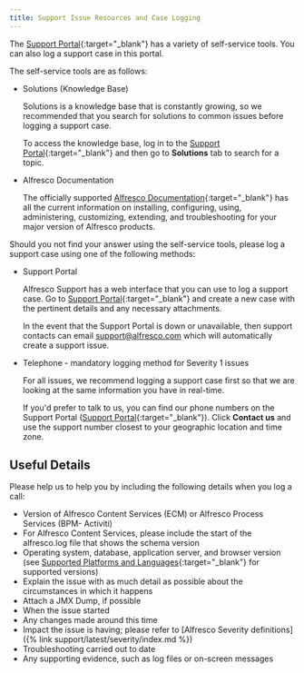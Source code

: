 ```yaml
---
title: Support Issue Resources and Case Logging
---
```


The [Support Portal](https://support.alfresco.com){:target="_blank"} has a variety of self-service tools. You can also log a support case in this portal.

The self-service tools are as follows:

* Solutions (Knowledge Base)

    Solutions is a knowledge base that is constantly growing, so we recommended that you search for solutions to common issues before logging a support case.

    To access the knowledge base, log in to the [Support Portal](https://support.alfresco.com){:target="_blank"} and then go to **Solutions** tab to search for a topic.

* Alfresco Documentation

    The officially supported [Alfresco Documentation](https://docs.alfresco.com/){:target="_blank"} has all the current information on installing, configuring, using, administering, customizing, extending, and troubleshooting for your major version of Alfresco products.

Should you not find your answer using the self-service tools, please log a support case using one of the following methods:

* Support Portal

    Alfresco Support has a web interface that you can use to log a support case. Go to [Support Portal](https://support.alfresco.com){:target="_blank"} and create a new case with the pertinent details and any necessary attachments.

    In the event that the Support Portal is down or unavailable, then support contacts can email [support@alfresco.com](mailto:support@alfresco.com) which will automatically create a support issue.

* Telephone - mandatory logging method for Severity 1 issues

    For all issues, we recommend logging a support case first so that we are looking at the same information you have in real-time.

    If you'd prefer to talk to us, you can find our phone numbers on the Support Portal ([Support Portal](https://support.alfresco.com){:target="_blank"}). Click **Contact us** and use the support number closest to your geographic location and time zone.

## Useful Details

Please help us to help you by including the following details when you log a call:

* Version of Alfresco Content Services (ECM) or Alfresco Process Services (BPM- Activiti)
* For Alfresco Content Services, please include the start of the alfresco.log file that shows the schema version
* Operating system, database, application server, and browser version (see [Supported Platforms and Languages](https://www.alfresco.com/services/subscription/supported-platforms/){:target="_blank"} for supported versions)
* Explain the issue with as much detail as possible about the circumstances in which it happens
* Attach a JMX Dump, if possible
* When the issue started
* Any changes made around this time
* Impact the issue is having; please refer to [Alfresco Severity definitions]({% link support/latest/severity/index.md %})
* Troubleshooting carried out to date
* Any supporting evidence, such as log files or on-screen messages
